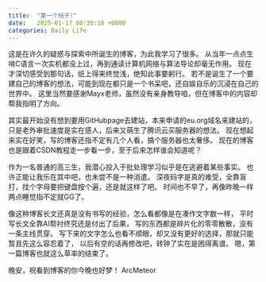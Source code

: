 ```yaml
---
title:  "第一个帖子!"
date:   2025-01-17 00:35:18 +0800
categories: Daily Life
---
```

这是在许久的疑惑与探索中所诞生的博客，为此我学习了很多。
从当年一点点生啃C语言一次实机都没上过，再到通读计算机网络与算法导论却毫无作用。
现在才深切感受到那句话，纸上得来终觉浅，绝知此事要躬行。
若不是诞生了一个要建自己的博客的想法，可能到现在都只是一个书呆吧，还自娱自乐的沉浸在自己的世界中。
这里当然要感谢Mayx老师，虽然没有亲身教导咱，但在博客中的内容却帮我指明了方向。

其实最开始没有想到要用GitHubpage去建站，本来申请的eu.org域名来建站的，
只是老外审批速度是实在感人，后来又萌生了腾讯云买服务器的想法。
现在想起来实在好笑，写的博客还指不定有几个人看，搞个服务器也太奢侈。
现在的博客也是跟着CSDN教程走一步看一步，至于后来怎样谁会知道呢？

作为一名普通的高三生，我潜心投入于批处理学习似乎是在逃避着某些事实。
也许正能让我乐在其中吧，也未尝不是一种消遣。
深夜码字是真的难受，全靠盲打，找个字母要把键盘按个遍，还是就这样了吧。
时间也不早了，再像昨晚一样两点睡觉指不定就GG了。

像这种博客长文还真是没有书写的经验，怎么看都像是在凑作文字数一样，
平时写长文全靠AI帮衬终究还是付出了后果，
写的东西都是碎片化的零零散散，没有一条主线贯穿。
写下来的文字怎么也看不顺眼，却又没有更好的选择，那就只能暂且先这么容忍着了，
以后有空的话再修改吧，转钟了实在是困得离谱。
嗯，第一篇博客也就这么草率的结束了。

晚安，祝看到博客的你今晚也好梦！
                                                                                        ArcMeteor

